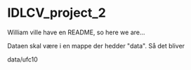 # IDLCV_project_2
William ville have en README, so here we are...


Dataen skal være i en mappe der hedder "data". Så det bliver

data/ufc10